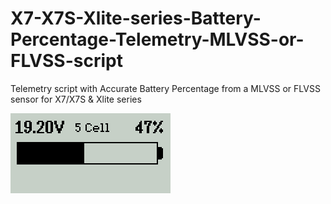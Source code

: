 # X7-X7S-Xlite-series-Battery-Percentage-Telemetry-MLVSS-or-FLVSS-script
Telemetry script with Accurate Battery Percentage from a MLVSS or FLVSS sensor for X7/X7S &amp; Xlite series


![alt text](https://github.com/Hobby4life/OpenTX-FLVSS-MLVSS-Battery-Percentage-Telemetry-script-for-X7-Xlite-series/blob/master/BatteryPct.png)
